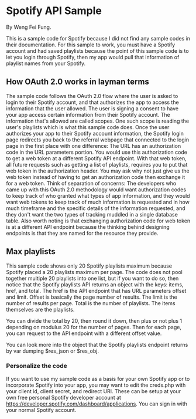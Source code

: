 # Spotify API Sample

By Weng Fei Fung.

This is a sample code for Spotify because I did not find any sample codes in their documentation. For this sample to work, you must have a Spotify account and had saved playlists because the point of this sample code is to let you login through Spotify, then my app would pull that information of playlist names from your Spotify.


## How OAuth 2.0 works in layman terms
The sample code follows the OAuth 2.0 flow where the user is asked to login to their Spotify account, and that authorizes the app to access the information that the user allowed. The user is signing a consent to have your app access certain information from their Spotify account. The information that's allowed are called scopes. One such scope is reading the user's playlists which is what this sample code does. Once the user authorizes your app to their Spotify account information, the Spotify login page redirects you back to the referral webpage that connected to the login page in the first place with one difference: The URL has an authorization code in the URL parameters portion. You would use this authorization code to get a web token at a different Spotify API endpoint. With that web token, all future requests such as getting a list of playlists, requires you to put that web token in the authorization header. You may ask why not just give us the web token instead of having to get an authorization code then exchange it for a web token. Think of separation of concerns: The developers who came up with this OAuth 2.0 methodology would want authorization codes to keep track of who granted what types of app information, and they would want web tokens to keep track of much information is requested and in how much timeframe and the specific details of the information requested, and they don't want the two types of tracking muddled in a single database table. Also worth noting is that exchanging authorization code for web token is at a different API endpoint because the thinking behind designing endpoints is that they are named for the resource they provide.


## Max playlists

This sample code shows only 20 Spotify playlists maximum because Spotify placed a 20 playlists maximum per page. The code does not pool together multiple 20 playlists into one list, but if you want to do so, then notice that the Spotify playlists API returns an object with the keys: items, href, and total. The href is the API endpoint that has URL parameters offset and limit. Offset is basically the page number of results. The limit is the number of results per page. Total is the number of playlists. The items themselves are the playlists.

You can divide the total by 20, then round it down, then plus or not plus 1 depending on modulus 20 for the number of pages. Then for each page, you can request to the API endpoint with a different offset value.

You can look more into the object that the Spotify playlists endpoint returns by var dumping $res_json or $res_obj.

### Personalize the code

If you want to use my sample code as a basis for your own Spotify app or to incorporate Spotify into your app, you may want to edit the creds.php with your client id, client secret, and redirect URI. These can be setup at your own free personal Spotify developer account at https://developer.spotify.com/dashboard/applications. You can sign in with your normal Spotify account.

